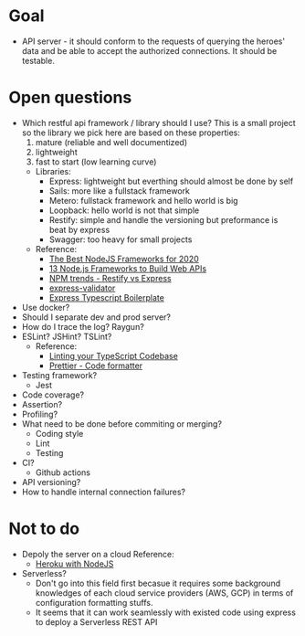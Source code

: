 # Goal

-   API server - it should conform to the requests of querying the heroes' data and be able to accept the authorized connections. It should be testable.

# Open questions

-   Which restful api framework / library should I use?
    This is a small project so the library we pick here are based on these properties:
    1. mature (reliable and well documentized)
    2. lightweight
    3. fast to start (low learning curve)
    -   Libraries:
        -   Express: lightweight but everthing should almost be done by self
        -   Sails: more like a fullstack framework
        -   Metero: fullstack framework and hello world is big
        -   Loopback: hello world is not that simple
        -   Restify: simple and handle the versioning but preformance is beat by express
        -   Swagger: too heavy for small projects
    -   Reference:
        -   [The Best NodeJS Frameworks for 2020](https://rapidapi.com/blog/best-nodejs-frameworks/)
        -   [13 Node.js Frameworks to Build Web APIs](https://nordicapis.com/13-node-js-frameworks-to-build-web-apis/)
        -   [NPM trends - Restify vs Express](https://www.npmtrends.com/restify-vs-express)
        -   [express-validator](https://express-validator.github.io/docs/)
        -   [Express Typescript Boilerplate](https://github.com/w3tecch/express-typescript-boilerplate)
-   Use docker?
-   Should I separate dev and prod server?
-   How do I trace the log? Raygun?
-   ESLint? JSHint? TSLint?
    -   Reference:
        -   [Linting your TypeScript Codebase](https://github.com/typescript-eslint/typescript-eslint/blob/master/docs/getting-started/linting/README.md)
        -   [Prettier - Code formatter](https://www.npmjs.com/package/prettier)
-   Testing framework?
    -   Jest
-   Code coverage?
-   Assertion?
-   Profiling?
-   What need to be done before commiting or merging?
    -   Coding style
    -   Lint
    -   Testing
-   CI?
    -   Github actions
-   API versioning?
-   How to handle internal connection failures?

# Not to do

-   Depoly the server on a cloud
    Reference:
    -   [Heroku with NodeJS](https://dwatow.github.io/2018/01-13-heroku-node-mvp/)
-   Serverless?
    -   Don't go into this field first becasue it requires some background knowledges of each cloud service providers (AWS, GCP) in terms of configuration formatting stuffs.
    -   It seems that it can work seamlessly with existed code using express to deploy a Serverless REST API
